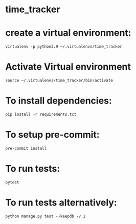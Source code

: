 # time_tracker

# create a virtual environment:
```shell
virtualenv -p python3.9 ~/.virtualenvs/time_tracker
```

# Activate Virtual environment
```shell
source ~/.virtualenvs/time_tracker/bin/activate
```

# To install dependencies: 
```shell
pip install -r requirements.txt
```

# To setup pre-commit: 
```shell
pre-commit install
```

# To run tests: 
```shell
pytest
```

# To run tests alternatively: 
```shell
python manage.py test --keepdb -v 2
```

